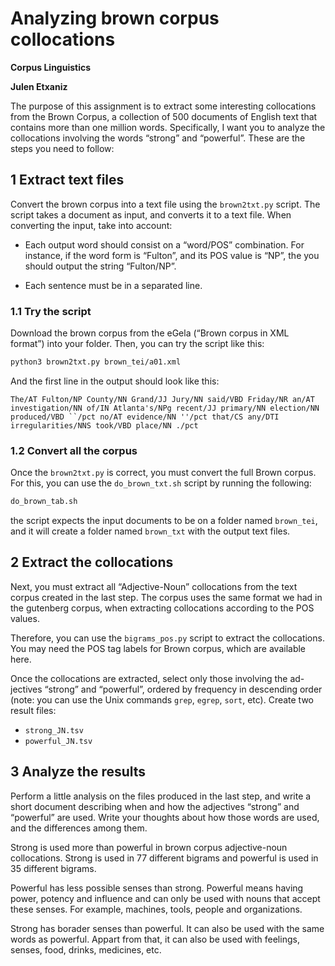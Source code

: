 # Analyzing brown corpus collocations

**Corpus Linguistics**

**Julen Etxaniz**

The purpose of this assignment is to extract some interesting collocations
from the Brown Corpus, a collection of 500 documents of English text that
contains more than one million words. Specifically, I want you to analyze
the collocations involving the words “strong” and “powerful”.
These are the steps you need to follow:

## 1 Extract text files

Convert the brown corpus into a text file using the `brown2txt.py` script.
The script takes a document as input, and converts it to a text file. When
converting the input, take into account:

- Each output word should consist on a “word/POS” combination. For
instance, if the word form is “Fulton”, and its POS value is “NP”, the
you should output the string “Fulton/NP”.

- Each sentence must be in a separated line.

### 1.1 Try the script

Download the brown corpus from the eGela (“Brown corpus in XML format”)
into your folder. Then, you can try the script like this:

```bash
python3 brown2txt.py brown_tei/a01.xml
```

And the first line in the output should look like this:

```
The/AT Fulton/NP County/NN Grand/JJ Jury/NN said/VBD Friday/NR an/AT
investigation/NN of/IN Atlanta's/NPg recent/JJ primary/NN election/NN
produced/VBD ``/pct no/AT evidence/NN ''/pct that/CS any/DTI
irregularities/NNS took/VBD place/NN ./pct
```

### 1.2 Convert all the corpus

Once the `brown2txt.py` is correct, you must convert the full Brown corpus. For this, you can use the `do_brown_txt.sh` script by running the following:

```bash
do_brown_tab.sh
```

the script expects the input documents to be on a folder named `brown_tei`, and it will create a folder named `brown_txt` with the output text files.

## 2 Extract the collocations

Next, you must extract all “Adjective-Noun” collocations from the text corpus created in the last step. The corpus uses the same format we had in the gutenberg corpus, when extracting collocations according to the POS values.

Therefore, you can use the `bigrams_pos.py` script to extract the collocations. You may need the POS tag labels for Brown corpus, which are available here.

Once the collocations are extracted, select only those involving the ad-
jectives “strong” and “powerful”, ordered by frequency in descending order
(note: you can use the Unix commands `grep`, `egrep`, `sort`, etc). Create
two result files:

- `strong_JN.tsv`
- `powerful_JN.tsv`

## 3 Analyze the results

Perform a little analysis on the files produced in the last step, and write a short document describing when and how the adjectives “strong” and “powerful” are used. Write your thoughts about how those words are used, and the differences among them.

Strong is used more than powerful in brown corpus adjective-noun collocations. Strong is used in 77 different bigrams and powerful is used in 35 different bigrams. 

Powerful has less possible senses than strong. Powerful means having power, potency and influence and can only be used with nouns that accept these senses. For example, machines, tools, people and organizations.

Strong has borader senses than powerful. It can also be used with the same words as powerful. Appart from that, it can also be used with feelings, senses, food, drinks, medicines, etc.
